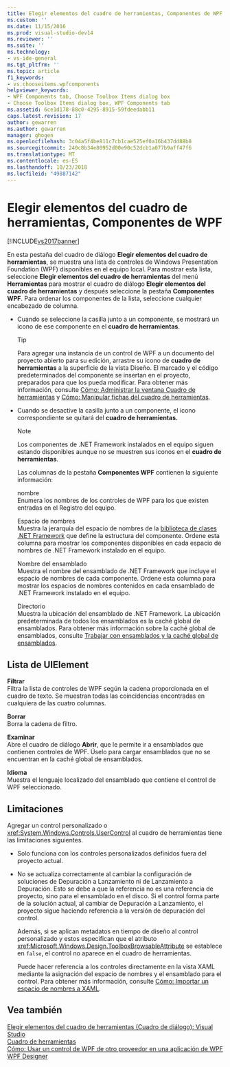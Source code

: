```yaml
---
title: Elegir elementos del cuadro de herramientas, Componentes de WPF | Microsoft Docs
ms.custom: ''
ms.date: 11/15/2016
ms.prod: visual-studio-dev14
ms.reviewer: ''
ms.suite: ''
ms.technology:
- vs-ide-general
ms.tgt_pltfrm: ''
ms.topic: article
f1_keywords:
- vs.chooseitems.wpfcomponents
helpviewer_keywords:
- WPF Components tab, Choose Toolbox Items dialog box
- Choose Toolbox Items dialog box, WPF Components tab
ms.assetid: 6ce1d178-88c0-4295-8915-59fdeedabb11
caps.latest.revision: 17
author: gewarren
ms.author: gewarren
manager: ghogen
ms.openlocfilehash: 3c04a5f4be811c7cb1cae525ef0a16b437dd88b8
ms.sourcegitcommit: 240c8b34e80952d00e90c52dcb1a077b9aff47f6
ms.translationtype: MT
ms.contentlocale: es-ES
ms.lasthandoff: 10/23/2018
ms.locfileid: "49887142"
---
```

# <a name="choose-toolbox-items-wpf-components"></a>Elegir elementos del cuadro de herramientas, Componentes de WPF
[!INCLUDE[vs2017banner](../../includes/vs2017banner.md)]

  
En esta pestaña del cuadro de diálogo **Elegir elementos del cuadro de herramientas**, se muestra una lista de controles de Windows Presentation Foundation (WPF) disponibles en el equipo local. Para mostrar esta lista, seleccione **Elegir elementos del cuadro de herramientas** del menú **Herramientas** para mostrar el cuadro de diálogo **Elegir elementos del cuadro de herramientas** y después seleccione la pestaña **Componentes WPF**. Para ordenar los componentes de la lista, seleccione cualquier encabezado de columna.  
  
- Cuando se seleccione la casilla junto a un componente, se mostrará un icono de ese componente en el **cuadro de herramientas**.  
  
  > [!TIP]
  >  Para agregar una instancia de un control de WPF a un documento del proyecto abierto para su edición, arrastre su icono de **cuadro de herramientas** a la superficie de la vista Diseño. El marcado y el código predeterminados del componente se insertan en el proyecto, preparados para que los pueda modificar. Para obtener más información, consulte [Cómo: Administrar la ventana Cuadro de herramientas](http://msdn.microsoft.com/en-us/a022c3fe-298c-4a59-a48f-b050da90ebc2) y [Cómo: Manipular fichas del cuadro de herramientas](http://msdn.microsoft.com/en-us/21285050-cadd-455a-b1f5-a2289a89c4db).  
  
- Cuando se desactive la casilla junto a un componente, el icono correspondiente se quitará del **cuadro de herramientas.**  
  
  > [!NOTE]
  >  Los componentes de .NET Framework instalados en el equipo siguen estando disponibles aunque no se muestren sus iconos en el **cuadro de herramientas**.  
  
  Las columnas de la pestaña **Componentes WPF** contienen la siguiente información:  
  
  nombre  
  Enumera los nombres de los controles de WPF para los que existen entradas en el Registro del equipo.  
  
  Espacio de nombres  
  Muestra la jerarquía del espacio de nombres de la [biblioteca de clases .NET Framework](http://msdn.microsoft.com/en-us/6c4f3a62-6a0f-41f2-9d52-ee0b13686f29) que define la estructura del componente. Ordene esta columna para mostrar los componentes disponibles en cada espacio de nombres de .NET Framework instalado en el equipo.  
  
  Nombre del ensamblado  
  Muestra el nombre del ensamblado de .NET Framework que incluye el espacio de nombres de cada componente. Ordene esta columna para mostrar los espacios de nombres contenidos en cada ensamblado de .NET Framework instalado en el equipo.  
  
  Directorio  
  Muestra la ubicación del ensamblado de .NET Framework. La ubicación predeterminada de todos los ensamblados es la caché global de ensamblados. Para obtener más información sobre la caché global de ensamblados, consulte [Trabajar con ensamblados y la caché global de ensamblados](http://msdn.microsoft.com/library/8a18e5c2-d41d-49ef-abcb-7c27e2469433).  
  
## <a name="uielement-list"></a>Lista de UIElement  
 **Filtrar**  
 Filtra la lista de controles de WPF según la cadena proporcionada en el cuadro de texto. Se muestran todas las coincidencias encontradas en cualquiera de las cuatro columnas.  
  
 **Borrar**  
 Borra la cadena de filtro.  
  
 **Examinar**  
 Abre el cuadro de diálogo **Abrir**, que le permite ir a ensamblados que contienen controles de WPF. Úselo para cargar ensamblados que no se encuentran en la caché global de ensamblados.  
  
 **Idioma**  
 Muestra el lenguaje localizado del ensamblado que contiene el control de WPF seleccionado.  
  
## <a name="limitations"></a>Limitaciones  
 Agregar un control personalizado o <xref:System.Windows.Controls.UserControl> al cuadro de herramientas tiene las limitaciones siguientes.  
  
- Solo funciona con los controles personalizados definidos fuera del proyecto actual.  
  
- No se actualiza correctamente al cambiar la configuración de soluciones de Depuración a Lanzamiento ni de Lanzamiento a Depuración. Esto se debe a que la referencia no es una referencia de proyecto, sino para el ensamblado en el disco. Si el control forma parte de la solución actual, al cambiar de Depuración a Lanzamiento, el proyecto sigue haciendo referencia a la versión de depuración del control.  
  
  Además, si se aplican metadatos en tiempo de diseño al control personalizado y estos especifican que el atributo <xref:Microsoft.Windows.Design.ToolboxBrowsableAttribute> se establece en `false`, el control no aparece en el cuadro de herramientas.  
  
  Puede hacer referencia a los controles directamente en la vista XAML mediante la asignación del espacio de nombres y el ensamblado para el control. Para obtener más información, consulte [Cómo: Importar un espacio de nombres a XAML](http://msdn.microsoft.com/en-us/6cda7c7a-369c-47dd-9c2d-13a35dcf737c).  
  
## <a name="see-also"></a>Vea también  
 [Elegir elementos del cuadro de herramientas (Cuadro de diálogo): Visual Studio](http://msdn.microsoft.com/en-us/bd07835f-18a8-433e-bccc-7141f65263bb)   
 [Cuadro de herramientas](../../ide/reference/toolbox.md)   
 [Cómo: Usar un control de WPF de otro proveedor en una aplicación de WPF](http://msdn.microsoft.com/en-us/f4c0b601-3818-4f9f-85e5-77905f3b427f)   
 [WPF Designer](http://msdn.microsoft.com/en-us/c6c65214-8411-4e16-b254-163ed4099c26)



